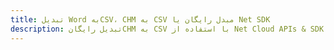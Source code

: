 ---title: تبدیل Word بهCSV، CHM به CSV مبدل رایگان یا Net SDKdescription: تبدیل رایگانCHM به CSV با استفاده از Net Cloud APIs & SDK. همچنین اسناد Microsoft Word و OpenOffice را در Cloud ایجاد، ویرایش و رندر کنید.---